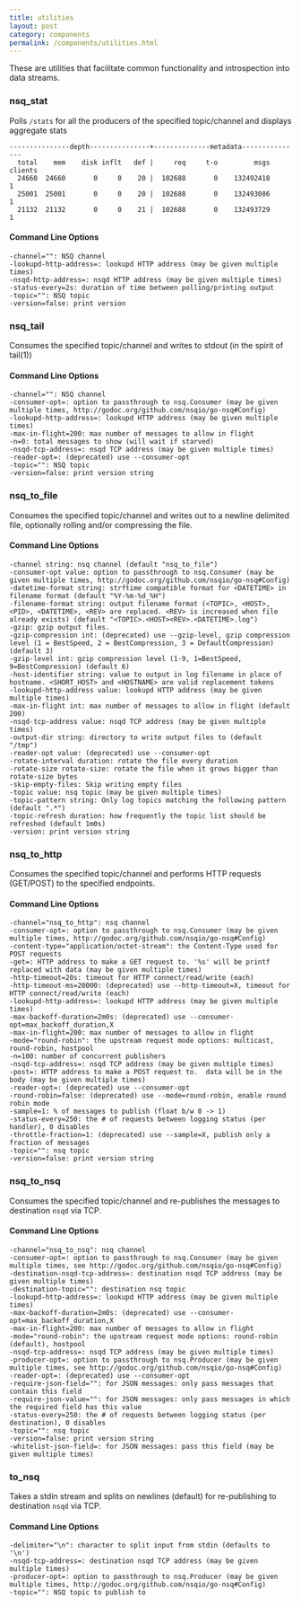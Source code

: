 ```yaml
--- 
title: utilities
layout: post
category: components
permalink: /components/utilities.html
---
```


These are utilities that facilitate common functionality and introspection into data streams.

### nsq_stat

Polls `/stats` for all the producers of the specified topic/channel and displays aggregate stats

    ---------------depth---------------+--------------metadata---------------
      total    mem    disk inflt   def |     req     t-o         msgs clients
      24660  24660       0     0    20 |  102688       0    132492418       1
      25001  25001       0     0    20 |  102688       0    132493086       1
      21132  21132       0     0    21 |  102688       0    132493729       1

#### Command Line Options

    -channel="": NSQ channel
    -lookupd-http-address=: lookupd HTTP address (may be given multiple times)
    -nsqd-http-address=: nsqd HTTP address (may be given multiple times)
    -status-every=2s: duration of time between polling/printing output
    -topic="": NSQ topic
    -version=false: print version

### nsq_tail

Consumes the specified topic/channel and writes to stdout (in the spirit of tail(1))

#### Command Line Options

    -channel="": NSQ channel
    -consumer-opt=: option to passthrough to nsq.Consumer (may be given multiple times, http://godoc.org/github.com/nsqio/go-nsq#Config)
    -lookupd-http-address=: lookupd HTTP address (may be given multiple times)
    -max-in-flight=200: max number of messages to allow in flight
    -n=0: total messages to show (will wait if starved)
    -nsqd-tcp-address=: nsqd TCP address (may be given multiple times)
    -reader-opt=: (deprecated) use --consumer-opt
    -topic="": NSQ topic
    -version=false: print version string

### nsq\_to_file

Consumes the specified topic/channel and writes out to a newline delimited file, optionally
rolling and/or compressing the file.

#### Command Line Options

    -channel string: nsq channel (default "nsq_to_file")
    -consumer-opt value: option to passthrough to nsq.Consumer (may be given multiple times, http://godoc.org/github.com/nsqio/go-nsq#Config)
    -datetime-format string: strftime compatible format for <DATETIME> in filename format (default "%Y-%m-%d_%H")
    -filename-format string: output filename format (<TOPIC>, <HOST>, <PID>, <DATETIME>, <REV> are replaced. <REV> is increased when file already exists) (default "<TOPIC>.<HOST><REV>.<DATETIME>.log")
    -gzip: gzip output files.
    -gzip-compression int: (deprecated) use --gzip-level, gzip compression level (1 = BestSpeed, 2 = BestCompression, 3 = DefaultCompression) (default 3)
    -gzip-level int: gzip compression level (1-9, 1=BestSpeed, 9=BestCompression) (default 6)
    -host-identifier string: value to output in log filename in place of hostname. <SHORT_HOST> and <HOSTNAME> are valid replacement tokens
    -lookupd-http-address value: lookupd HTTP address (may be given multiple times)
    -max-in-flight int: max number of messages to allow in flight (default 200)
    -nsqd-tcp-address value: nsqd TCP address (may be given multiple times)
    -output-dir string: directory to write output files to (default "/tmp")
    -reader-opt value: (deprecated) use --consumer-opt
    -rotate-interval duration: rotate the file every duration
    -rotate-size rotate-size: rotate the file when it grows bigger than rotate-size bytes
    -skip-empty-files: Skip writing empty files
    -topic value: nsq topic (may be given multiple times)
    -topic-pattern string: Only log topics matching the following pattern (default ".*")
    -topic-refresh duration: how frequently the topic list should be refreshed (default 1m0s)
    -version: print version string

### nsq\_to_http

Consumes the specified topic/channel and performs HTTP requests (GET/POST) to the specified
endpoints.

#### Command Line Options

    -channel="nsq_to_http": nsq channel
    -consumer-opt=: option to passthrough to nsq.Consumer (may be given multiple times, http://godoc.org/github.com/nsqio/go-nsq#Config)
    -content-type="application/octet-stream": the Content-Type used for POST requests
    -get=: HTTP address to make a GET request to. '%s' will be printf replaced with data (may be given multiple times)
    -http-timeout=20s: timeout for HTTP connect/read/write (each)
    -http-timeout-ms=20000: (deprecated) use --http-timeout=X, timeout for HTTP connect/read/write (each)
    -lookupd-http-address=: lookupd HTTP address (may be given multiple times)
    -max-backoff-duration=2m0s: (deprecated) use --consumer-opt=max_backoff_duration,X
    -max-in-flight=200: max number of messages to allow in flight
    -mode="round-robin": the upstream request mode options: multicast, round-robin, hostpool
    -n=100: number of concurrent publishers
    -nsqd-tcp-address=: nsqd TCP address (may be given multiple times)
    -post=: HTTP address to make a POST request to.  data will be in the body (may be given multiple times)
    -reader-opt=: (deprecated) use --consumer-opt
    -round-robin=false: (deprecated) use --mode=round-robin, enable round robin mode
    -sample=1: % of messages to publish (float b/w 0 -> 1)
    -status-every=250: the # of requests between logging status (per handler), 0 disables
    -throttle-fraction=1: (deprecated) use --sample=X, publish only a fraction of messages
    -topic="": nsq topic
    -version=false: print version string

### nsq\_to_nsq

Consumes the specified topic/channel and re-publishes the messages to destination `nsqd` via TCP.

#### Command Line Options

    -channel="nsq_to_nsq": nsq channel
    -consumer-opt=: option to passthrough to nsq.Consumer (may be given multiple times, see http://godoc.org/github.com/nsqio/go-nsq#Config)
    -destination-nsqd-tcp-address=: destination nsqd TCP address (may be given multiple times)
    -destination-topic="": destination nsq topic
    -lookupd-http-address=: lookupd HTTP address (may be given multiple times)
    -max-backoff-duration=2m0s: (deprecated) use --consumer-opt=max_backoff_duration,X
    -max-in-flight=200: max number of messages to allow in flight
    -mode="round-robin": the upstream request mode options: round-robin (default), hostpool
    -nsqd-tcp-address=: nsqd TCP address (may be given multiple times)
    -producer-opt=: option to passthrough to nsq.Producer (may be given multiple times, see http://godoc.org/github.com/nsqio/go-nsq#Config)
    -reader-opt=: (deprecated) use --consumer-opt
    -require-json-field="": for JSON messages: only pass messages that contain this field
    -require-json-value="": for JSON messages: only pass messages in which the required field has this value
    -status-every=250: the # of requests between logging status (per destination), 0 disables
    -topic="": nsq topic
    -version=false: print version string
    -whitelist-json-field=: for JSON messages: pass this field (may be given multiple times)

### to_nsq

Takes a stdin stream and splits on newlines (default) for re-publishing to destination `nsqd` via
TCP.

#### Command Line Options

    -delimiter="\n": character to split input from stdin (defaults to '\n')
    -nsqd-tcp-address=: destination nsqd TCP address (may be given multiple times)
    -producer-opt=: option to passthrough to nsq.Producer (may be given multiple times, http://godoc.org/github.com/nsqio/go-nsq#Config)
    -topic="": NSQ topic to publish to
